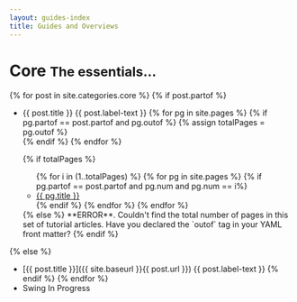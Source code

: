 ```yaml
---
layout: guides-index
title: Guides and Overviews
---
```


<div class="page-header-index">
  <h1>Core <small>The essentials...</small></h1>
</div>

{% for post in site.categories.core %}
{% if post.partof %}
* {{ post.title }} <span class="label {{ post.label-color }}">{{ post.label-text }}</span>
  {% for pg in site.pages %}
    {% if pg.partof == post.partof and pg.outof %}
      {% assign totalPages = pg.outof %}  
    {% endif %}
  {% endfor %}

  {% if totalPages %}
  <ul>
  {% for i in (1..totalPages) %}
    {% for pg in site.pages %}
      {% if pg.partof == post.partof and pg.num and pg.num == i%}
        <li><a href="{{ pg.url }}">{{ pg.title }}</a></li>
      {% endif %}
    {% endfor %}
  {% endfor %}
  </ul>
  {% else %} **ERROR**. Couldn't find the total number of pages in this set of tutorial articles. Have you declared the `outof` tag in your YAML front matter?
  {% endif %}
{% else %}
* [{{ post.title }}]({{ site.baseurl }}{{ post.url }}) <span class="label {{ post.label-color }}">{{ post.label-text }}</span>
{% endif %}
{% endfor %} 
* Swing <span class="label important">In Progress</span>